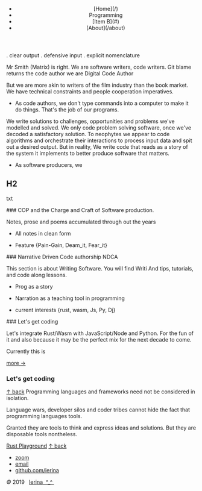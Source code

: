 <canvas id="cnv_all" width="1366" height="760"></canvas>
<script src="./js/cnv00.js"></script>
<div class="container">
<header class="main-header clearfix">

<nav class="main-menu">
<ul>
<li class="main-menu__item">[Home](/)</li>
<li class="main-menu__item">Programming</li>
<li class="main-menu__item">[Item B](#)</li>
<li class="main-menu__item">[About](/about)</li>
</ul>
</nav><!-- nav -->
</header><!-- header -->

<span id="top"></span>
<section class="sponsors-wrapper clearfix">
<main class="content-area">

. clear output
. defensive input
. explicit nomenclature

Mr Smith (Matrix) is right. We are software writers, code writers.
Git blame returns the code author
we are Digital Code Author

But we are more akin to writers of the film industry than the book market. 
We have technical constraints and people cooperation imperatives.

- As code authors, we don't type commands into a computer to make it do things. That's the job of our programs.

We write solutions to challenges, opportunities and problems we've modelled and solved. 
We only code problem solving software, once we've decoded a satisfactory solution.
To neophytes we appear to code algorithms and orchestrate their interactions to process input data and spit out a desired output.
But in reality, We write code that reads as a story of the system it implements to better produce software that matters.

- As software producers, we 

## H2

txt

</main>

<section class="sponsors">
<div class="sponsor pink">
### COP and the Charge and Craft of Software production.

Notes, prose and poems accumulated through out the years

- All notes in clean form

- Feature {Pain-Gain, Deam_it, Fear_it}

</div>
<div class="sponsor purple">
### Narrative Driven Code authorship NDCA

This section is about Writing Software. 
You will find Writi
And tips, tutorials, and code along lessons.

- Prog as a story

- Narration as a teaching tool in programming

- current interests {rust, wasm, Js, Py, Dj} 

</div>
<div class="sponsor blue" id="letscode_">
### Let's get coding

Let's integrate Rust/Wasm with JavaScript/Node and Python. For the fun of it
and also because it may be the perfect mix for the next decade to come.

Currently this is 

<a href="#letscode">more →</a>
</div>

</section><!-- sponsors -->
</section><!-- sponsors-wrapper -->

### Let's get coding

<a id="letscode" href="#letscode_">↑ back</a>
Programming languages and frameworks need not be considered in isolation.

Language wars, developer silos and coder tribes cannot hide the fact that programming languages tools.

Granted they are tools to think and express ideas and solutions. But they are disposable tools nontheless.


[Rust Playground](https://play.rust-lang.org/)
<a href="#top">↑ back</a>

</div><!-- container -->

<footer class="footer">


-   [zoom]()
-   [email](mailto:learningrustrpg@gmail.com)
-   [github.com/lerina](https://github.com/lerina)


<div id="copy"><em>&#xa9;</em> 2019  &nbsp; <a href="http://razafy.com" target="_blank"> <span class="le">le</span><span class="ri">ri</span><span class="na">na</span>  ^_^ </a></div>

</footer><!-- footer -->

